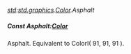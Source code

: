 _[std](../../modules/std/std-module.md):[std.graphics](../../modules/std/std-graphics.md).[Color](../../modules/std/std-graphics-color.md).Asphalt_
##### Const Asphalt:[Color](../../modules/std/std-graphics-color.md)
Asphalt. Equivalent to ColorI( 91, 91, 91 ).
